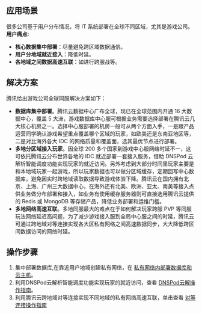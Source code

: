 ## 应用场景
很多公司基于用户分布情况，将 IT 系统部署在全球不同区域，尤其是游戏公司。
​
**用户痛点:**
- **核心数据集中部署**：尽量避免跨区域数据通信。
- **用户分地域就近接入**：降低时延。
- **各地域之间数据高速互联**：如进行跨服战等。
​
## 解决方案
腾讯给出游戏公司全球同服解决方案如下：
- **数据库集中部署**。腾讯云数据中心广布全球，现已在全球范围内开通 16 大数据中心，覆盖 5 大洲，游戏数据库中心服可根据业务需要选择部署在腾讯云几大核心机房之一。选择中心服部署的机房一般可从两个方面入手，一是跟产品运营同学确认游戏希望重点覆盖哪个区域的玩家，如欧美还是东南亚地区等，二是对比海外各大 IDC 的网络质量和覆盖面，选其最优节点进行部署。
​
-  **多地分区域接入玩家**。因全球 200 多个国家到游戏中心服网络时延不一，这可依托腾讯云分布世界各地的 IDC 就近部署一套接入服务，借助 DNSPod 云解析智能调度功能实现玩家的就近访问。另外考虑到大部分时间里玩家主要是和本地域玩家一起游戏，所以玩家数据也可以做分区域缓存，定期回写中心数据库，避免因实时跨地域读取数据导致游戏体验下降。腾讯云在国内拥有北京、上海、广州三大数据中心，在海外还有北美、欧洲、亚太、南美等接入点供业务做分布部署和接入，如业务有使用缓存服务器则可直接选用腾讯云提供的 Redis 或 MongoDB 等存储产品，降低业务部署和运维门槛。
​
- **多地网络高速互联**。多地同服最大的难点在于如何解决玩家跨服 PVP 等同服玩法网络延迟高问题，为了减少游戏接入服到全局中心服之间的时延，腾讯云可通过跨地域对等连接实现各大区私有网络之间高速数据同步，大大降低跨区间数据访问的网络时延。 
​
## 操作步骤
1. 集中部署数据库,在靠近用户地域创建私有网络，在 [私有网络内部署数据库和云主机](https://cloud.tencent.com/document/product/215/4927#.E5.90.91.E5.AD.90.E7.BD.91.E4.B8.AD.E6.B7.BB.E5.8A.A0.E4.BA.91.E4.B8.BB.E6.9C.BA)。
2. 利用DNSPod云解析智能调度功能实现玩家的就近访问，查看 [DNSPod云解操作指南](https://cloud.tencent.com/document/product/302/3446)。
3. 利用腾讯云跨地域对等连接实现不同地域的私有网络高速互联，单击查看 [对等连接操作指南](https://cloud.tencent.com/document/product/215/5000#.E5.BF.AB.E9.80.9F.E5.85.A5.E9.97.A8)
